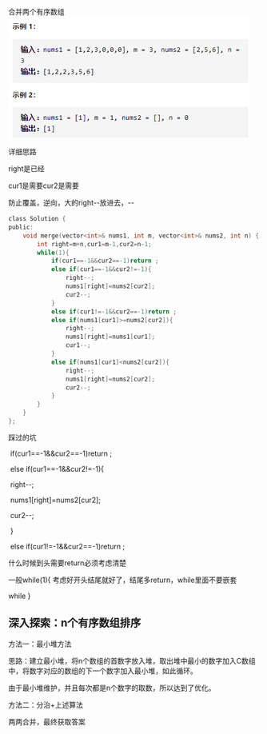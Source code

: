 合并两个有序数组![img](image/1627711200625.png)



详细思路

right是已经

cur1是需要cur2是需要

防止覆盖，逆向，大的right--放进去，--

```c
class Solution {
public:
    void merge(vector<int>& nums1, int m, vector<int>& nums2, int n) {
        int right=m+n,cur1=m-1,cur2=n-1;
        while(1){
            if(cur1==-1&&cur2==-1)return ;
            else if(cur1==-1&&cur2!=-1){
                right--;
                nums1[right]=nums2[cur2];
                cur2--;
            }
            else if(cur1!=-1&&cur2==-1)return ;
            else if(nums1[cur1]>=nums2[cur2]){
                right--;
                nums1[right]=nums1[cur1];
                cur1--;
            }
            else if(nums1[cur1]<nums2[cur2]){
                right--;
                nums1[right]=nums2[cur2];
                cur2--;
            }
        }
    }
};

```



踩过的坑

​      if(cur1==-1&&cur2==-1)return ;

​      else if(cur1==-1&&cur2!=-1){

​        right--;

​        nums1[right]=nums2[cur2];

​        cur2--;

​      }

​      else if(cur1!=-1&&cur2==-1)return ;

什么时候到头需要return必须考虑清楚

一般while(1){
    考虑好开头结尾就好了，结尾多return，while里面不要嵌套

while
}



## 深入探索：n个有序数组排序

方法一：最小堆方法

思路：建立最小堆，将n个数组的首数字放入堆，取出堆中最小的数字加入C数组中，将数字对应的数组的下一个数字加入最小堆，如此循环。

由于最小堆维护，并且每次都是n个数字的取数，所以达到了优化。

方法二：分治+上述算法

两两合并，最终获取答案
